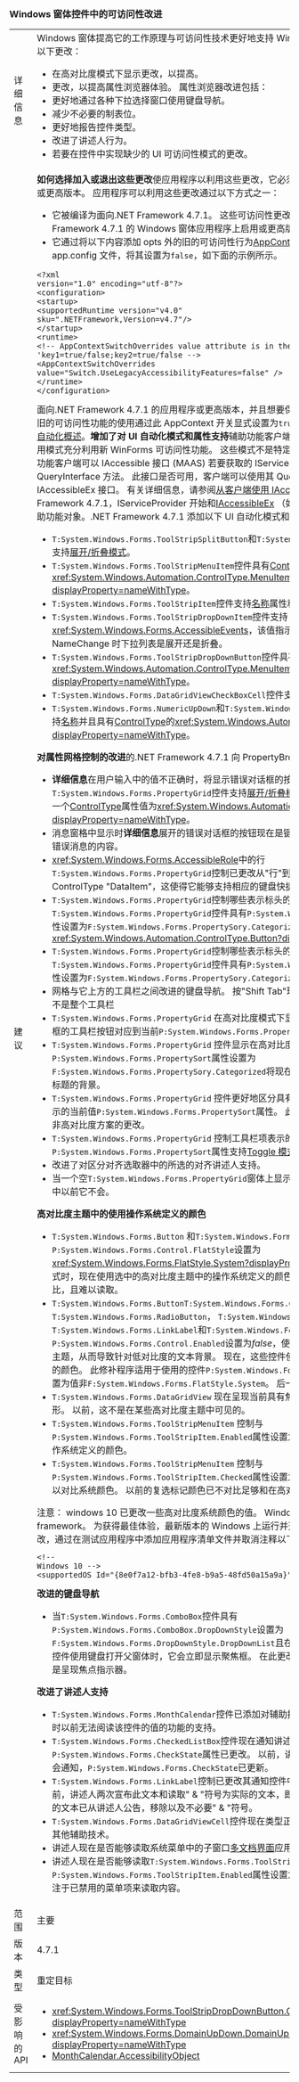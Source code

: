 ### <a name="accessibility-improvements-in-windows-forms-controls"></a>Windows 窗体控件中的可访问性改进

|   |   |
|---|---|
|详细信息|Windows 窗体提高它的工作原理与可访问性技术更好地支持 Windows 窗体客户。 这些方法包括以下更改：<ul><li>在高对比度模式下显示更改，以提高。</li><li>更改，以提高属性浏览器体验。 属性浏览器改进包括：</li><li>更好地通过各种下拉选择窗口使用键盘导航。</li><li>减少不必要的制表位。</li><li>更好地报告控件类型。</li><li>改进了讲述人行为。</li><li>若要在控件中实现缺少的 UI 可访问性模式的更改。</li></ul>|
|建议|<strong>如何选择加入或退出这些更改</strong>使应用程序以利用这些更改，它必须运行.NET Framework 4.7.1 上或更高版本。 应用程序可以利用这些更改通过以下方式之一：<ul><li>它被编译为面向.NET Framework 4.7.1。 这些可访问性更改为默认情况下，在面向.NET Framework 4.7.1 的 Windows 窗体应用程序上启用或更高版本。</li><li>它通过将以下内容添加 opts 外的旧的可访问性行为[AppContext 交换机](~/docs/framework/configure-apps/file-schema/runtime/appcontextswitchoverrides-element.md)到<code>&lt;runtime&gt;</code>部分的 app.config 文件，将其设置为<code>false</code>，如下面的示例所示。</li></ul><pre><code class="language-xml">&lt;?xml version=&quot;1.0&quot; encoding=&quot;utf-8&quot;?&gt;&#13;&#10;&lt;configuration&gt;&#13;&#10;&lt;startup&gt;&#13;&#10;&lt;supportedRuntime version=&quot;v4.0&quot; sku=&quot;.NETFramework,Version=v4.7&quot;/&gt;&#13;&#10;&lt;/startup&gt;&#13;&#10;&lt;runtime&gt;&#13;&#10;&lt;!-- AppContextSwitchOverrides value attribute is in the form of &#39;key1=true/false;key2=true/false  --&gt;&#13;&#10;&lt;AppContextSwitchOverrides value=&quot;Switch.UseLegacyAccessibilityFeatures=false&quot; /&gt;&#13;&#10;&lt;/runtime&gt;&#13;&#10;&lt;/configuration&gt;&#13;&#10;</code></pre>面向.NET Framework 4.7.1 的应用程序或更高版本，并且想要保留旧可访问性行为来选择加入的旧的可访问性功能的使用通过此 AppContext 开关显式设置为<code>true</code>。UI 自动化的概述，请参阅[UI 自动化概述](~/docs/framework/ui-automation/ui-automation-overview.md)。<strong>增加了对 UI 自动化模式和属性支持</strong>辅助功能客户端可以通过使用通用、 公开描述调用模式充分利用新 WinForms 可访问性功能。 这些模式不是特定于 WinForms 的。 例如，辅助功能客户端可以 IAccessible 接口 (MAAS) 若要获取的 IServiceProvider 接口上调用 QueryInterface 方法。 此接口是否可用，客户端可以使用其 QueryService 方法来请求 IAccessibleEx 接口。 有关详细信息，请参阅[从客户端使用 IAccessibleEx](https://msdn.microsoft.com/library/windows/desktop/dd561924.aspx)。 从.NET Framework 4.7.1，IServiceProvider 开始和[IAccessibleEx](https://msdn.microsoft.com/library/windows/desktop/dd561898.aspx) （如果适用） 可用于 WinForms 辅助功能对象。.NET Framework 4.7.1 添加以下 UI 自动化模式和属性的支持：<ul><li><code>T:System.Windows.Forms.ToolStripSplitButton</code>和<code>T:System.Windows.Forms.ComboBox</code>控件支持[展开/折叠模式](~/docs/framework/ui-automation/implementing-the-ui-automation-expandcollapse-control-pattern.md)。</li><li><code>T:System.Windows.Forms.ToolStripMenuItem</code>控件具有[ControlType](~/docs/framework/ui-automation/ui-automation-support-for-the-menubar-control-type.md)属性值<xref:System.Windows.Automation.ControlType.MenuItem?displayProperty=nameWithType>。</li><li><code>T:System.Windows.Forms.ToolStripItem</code>控件支持[名称](xref:System.Windows.Automation.AutomationElement.NameProperty)属性和[展开/折叠模式](~/docs/framework/ui-automation/implementing-the-ui-automation-expandcollapse-control-pattern.md)。</li><li><code>T:System.Windows.Forms.ToolStripDropDownItem</code>控件支持<xref:System.Windows.Forms.AccessibleEvents>，该值指示 StateChange 和 NameChange 时下拉列表是展开还是折叠。</li><li><code>T:System.Windows.Forms.ToolStripDropDownButton</code>控件具有[ControlType](~/docs/framework/ui-automation/ui-automation-support-for-the-menubar-control-type.md)属性值<xref:System.Windows.Automation.ControlType.MenuItem?displayProperty=nameWithType>。</li><li><code>T:System.Windows.Forms.DataGridViewCheckBoxCell</code>控件支持[Toggle 模式](xref:System.Windows.Automation.TogglePattern)。</li><li><code>T:System.Windows.Forms.NumericUpDown</code>和<code>T:System.Windows.Forms.DomainUpDown</code>控件支持[名称](xref:System.Windows.Automation.AutomationElement.NameProperty)并且具有[ControlType](~/docs/framework/ui-automation/ui-automation-support-for-the-spinner-control-type.md)的<xref:System.Windows.Automation.ControlType.Spinner?displayProperty=nameWithType>。</li></ul><strong>对属性网格控制的改进</strong>的.NET Framework 4.7.1 向 PropertyBrowser 控件添加了以下改进：<ul><li><strong>详细信息</strong>在用户输入中的值不正确时，将显示错误对话框的按钮<code>T:System.Windows.Forms.PropertyGrid</code>控件支持[展开/折叠模式](~/docs/framework/ui-automation/implementing-the-ui-automation-expandcollapse-control-pattern.md)、 状态和名称更改通知，和一个[ControlType](~/docs/framework/ui-automation/ui-automation-support-for-the-menubar-control-type.md)属性值为<xref:System.Windows.Automation.ControlType.MenuItem?displayProperty=nameWithType>。</li><li>消息窗格中显示时<strong>详细信息</strong>展开的错误对话框的按钮现在是键盘可访问并且允许讲述人地宣布错误消息的内容。</li><li><xref:System.Windows.Forms.AccessibleRole>中的行<code>T:System.Windows.Forms.PropertyGrid</code>控制已更改从&quot;行&quot;到&quot;单元格&quot;。 单元格将映射到 UIA ControlType &quot;DataItem&quot;，这使得它能够支持相应的键盘快捷方式和讲述人公告。</li><li><code>T:System.Windows.Forms.PropertyGrid</code>控制哪些表示标头的项的行<code>T:System.Windows.Forms.PropertyGrid</code>控件具有<code>P:System.Windows.Forms.PropertySort</code>属性设置为<code>F:System.Windows.Forms.PropertySory.Categorized</code>具有[ControlType](~/docs/framework/ui-automation/ui-automation-support-for-the-menubar-control-type.md)属性值 <xref:System.Windows.Automation.ControlType.Button?displayProperty=nameWithType></li><li><code>T:System.Windows.Forms.PropertyGrid</code>控制哪些表示标头的项的行<code>T:System.Windows.Forms.PropertyGrid</code>控件具有<code>P:System.Windows.Forms.PropertySort</code>属性设置为<code>F:System.Windows.Forms.PropertySory.Categorized</code>支持[展开/折叠模式](~/docs/framework/ui-automation/implementing-the-ui-automation-expandcollapse-control-pattern.md)。</li><li>网格与它上方的工具栏之间改进的键盘导航。 按&quot;Shift Tab&quot;现在选择第一个工具栏按钮，而不是整个工具栏</li><li><code>T:System.Windows.Forms.PropertyGrid</code> 在高对比度模式下显示的控件将现在周围绘制聚焦框的工具栏按钮对应到当前<code>P:System.Windows.Forms.PropertySort</code>属性值。</li><li><code>T:System.Windows.Forms.PropertyGrid</code> 控件显示在高对比度模式，并与<code>P:System.Windows.Forms.PropertySort</code>属性设置为<code>F:System.Windows.Forms.PropertySory.Categorized</code>将现在显示高度对比颜色的颜色的类别标题的背景。</li><li><code>T:System.Windows.Forms.PropertyGrid</code> 控件更好地区分具有焦点的工具栏项和工具栏项表示的当前值<code>P:System.Windows.Forms.PropertySort</code>属性。 此修补程序包含高对比度更改和非高对比度方案的更改。</li><li><code>T:System.Windows.Forms.PropertyGrid</code> 控制工具栏项表示的当前值<code>P:System.Windows.Forms.PropertySort</code>属性支持[Toggle 模式](xref:System.Windows.Automation.TogglePattern)。</li><li>改进了对区分对齐选取器中的所选的对齐讲述人支持。</li><li>当一个空<code>T:System.Windows.Forms.PropertyGrid</code>窗体上显示控件，它现在将会收到的焦点其中以前它不会。</li></ul><strong>高对比度主题中的使用操作系统定义的颜色</strong><ul><li><code>T:System.Windows.Forms.Button</code> 和<code>T:System.Windows.Forms.CheckBox</code>控制与<code>P:System.Windows.Forms.Control.FlatStyle</code>设置为<xref:System.Windows.Forms.FlatStyle.System?displayProperty=nameWithType>默认样式时，现在使用选中的高对比度主题中的操作系统定义的颜色。 以前，文本和背景色已不对比，且难以读取。</li><li><code>T:System.Windows.Forms.Button</code><code>T:System.Windows.Forms.CheckBox</code>， <code>T:System.Windows.Forms.RadioButton</code>， <code>T:System.Windows.Forms.Label</code>，<code>T:System.Windows.Forms.LinkLabel</code>和<code>T:System.Windows.Forms.GroupBox</code>与<code>P:System.Windows.Forms.Control.Enabled</code>设置为<em>false</em>，使用带的阴影颜色呈现在高对比度主题，从而导致针对低对比度的文本背景。 现在，这些控件使用&quot;禁用文本&quot;由操作系统定义的颜色。 此修补程序适用于使用的控件<code>P:System.Windows.Forms.Control.FlatStyle</code>属性设置为值非<code>F:System.Windows.Forms.FlatStyle.System</code>。 后一种控件呈现操作系统。</li><li><code>T:System.Windows.Forms.DataGridView</code> 现在呈现当前具有焦点的单元格内容周围可见矩形。 以前，这不是在某些高对比度主题中可见的。</li><li><code>T:System.Windows.Forms.ToolStripMenuItem</code> 控制与<code>P:System.Windows.Forms.ToolStripItem.Enabled</code>属性设置为<em>false</em>现在使用&quot;禁用文本&quot;由操作系统定义的颜色。</li><li><code>T:System.Windows.Forms.ToolStripMenuItem</code> 控制与<code>P:System.Windows.Forms.ToolStripItem.Checked</code>属性设置为<em>true</em>现在呈现关联的复选标记以对比系统颜色。  以前的复选标记颜色已不对比足够和在高对比度主题中不可见。</li></ul>注意： windows 10 已更改一些高对比度系统颜色的值。 Windows 窗体框架基于 Win32 framework。 为获得最佳体验，最新版本的 Windows 上运行并选择加入到最新的操作系统更改，通过在测试应用程序中添加应用程序清单文件并取消注释以下代码：<pre><code>&lt;!-- Windows 10 --&gt;&#13;&#10;&lt;supportedOS Id=&quot;{8e0f7a12-bfb3-4fe8-b9a5-48fd50a15a9a}&quot; /&gt;&#13;&#10;</code></pre><strong>改进的键盘导航</strong><ul><li>当<code>T:System.Windows.Forms.ComboBox</code>控件具有<code>P:System.Windows.Forms.ComboBox.DropDownStyle</code>设置为<code>F:System.Windows.Forms.DropDownStyle.DropDownList</code>且在窗体上排序的选项卡中的第一个控件使用键盘打开父窗体时，它会立即显示聚焦框。 在此更改之前键盘焦点在控件中，但不是呈现焦点指示器。</li></ul><strong>改进了讲述人支持</strong><ul><li><code>T:System.Windows.Forms.MonthCalendar</code>控件已添加对辅助技术，以访问控件，包括讲述人时以前无法阅读该控件的值的功能的支持。</li><li><code>T:System.Windows.Forms.CheckedListBox</code>控件现在通知讲述人时<code>P:System.Windows.Forms.CheckState</code>属性已更改。 以前，讲述人未收到通知，因此用户就会通知，<code>P:System.Windows.Forms.CheckState</code>已更新。</li><li><code>T:System.Windows.Forms.LinkLabel</code>控制已更改其通知控件中的文本的讲述人的方式。 以前，讲述人两次宣布此文本和读取&quot; &amp; &quot;符号为实际的文本，即使它们不是对用户可见。 重复的文本已从讲述人公告，移除以及不必要&quot; &amp; &quot;符号。</li><li><code>T:System.Windows.Forms.DataGridViewCell</code>控件现在类型正确报表只读状态设置为讲述人和其他辅助技术。</li><li>讲述人现在是否能够读取系统菜单中的子窗口[多文档界面](~/docs/framework/winforms/advanced/multiple-document-interface-mdi-applications.md)应用程序。</li><li>讲述人现在是否能够读取<code>T:System.Windows.Forms.ToolStripMenuItem</code>控制与<code>P:System.Windows.Forms.ToolStripItem.Enabled</code>属性设置为<em>false</em>。 以前，讲述人是无法专注于已禁用的菜单项来读取内容。</li></ul>|
|范围|主要|
|版本|4.7.1|
|类型|重定目标|
|受影响的 API|<ul><li><xref:System.Windows.Forms.ToolStripDropDownButton.CreateAccessibilityInstance?displayProperty=nameWithType></li><li><xref:System.Windows.Forms.DomainUpDown.DomainUpDownAccessibleObject.Name?displayProperty=nameWithType></li><li>[MonthCalendar.AccessibilityObject](xref:System.Windows.Forms.Control.AccessibilityObject)</li></ul>|

